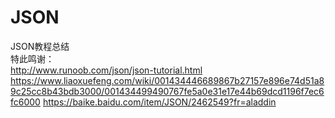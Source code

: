 # JSON
JSON教程总结  
特此鸣谢：  
http://www.runoob.com/json/json-tutorial.html 
https://www.liaoxuefeng.com/wiki/001434446689867b27157e896e74d51a89c25cc8b43bdb3000/001434499490767fe5a0e31e17e44b69dcd1196f7ec6fc6000 
https://baike.baidu.com/item/JSON/2462549?fr=aladdin
